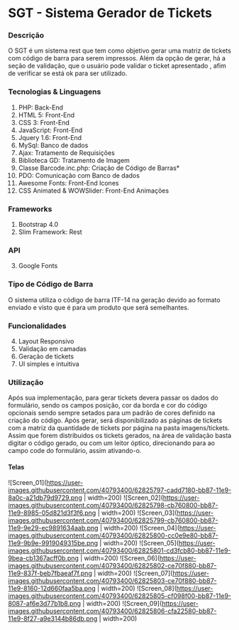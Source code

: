 # SGT - Sistema Gerador de Tickets

### Descrição
O SGT é um sistema rest que tem como objetivo gerar uma matriz de tickets com código de barra para serem impressos. Além da opção de gerar, há a seção de validação, que o usuário pode validar o ticket apresentado , afim de verificar se está ok para ser utilizado.

### Tecnologias & Linguagens
1. PHP: Back-End
1. HTML 5: Front-End
1. CSS 3: Front-End
1. JavaScript: Front-End
1. Jquery 1.6: Front-End
1. MySql: Banco de dados
1. Ajax: Tratamento de Requisições
1. Biblioteca GD: Tratamento de Imagem
1. Classe Barcode.inc.php: Criação de Código de Barras*
1. PDO: Comunicação com Banco de dados
1. Awesome Fonts: Front-End Icones
1. CSS Animated & WOWSlider: Front-End Animações

### Frameworks

1. Bootstrap 4.0
2. Slim Framework: Rest

### API
3. Google Fonts

### Tipo de Código de Barra
O sistema utiliza o código de barra ITF-14 na geração devido ao formato enviado e visto que é para um produto que será semelhantes.

### Funcionalidades
4. Layout Responsivo
4. Validação em camadas
4. Geração de tickets
4. UI simples e intuitiva

### Utilização
Após sua implementação, para gerar tickets devera passar os dados do formulário, sendo os campos posição, cor da borda e cor do código opcionais sendo sempre setados para um padrão de cores definido na criação do código. Após gerar, será disponibilizado as páginas de tickets com a matriz da quantidade de tickets por página na pasta imagens/tickets. Assim que forem distribuidos os tickets gerados, na área de validação basta digitar o código gerado, ou com um leitor óptico, direcionando para ao campo code do formulário, assim ativando-o.

#### Telas
![Screen_01](https://user-images.githubusercontent.com/40793400/62825797-cadd7180-bb87-11e9-8a0c-a21db79d9729.png | width=200)
![Screen_02](https://user-images.githubusercontent.com/40793400/62825798-cb760800-bb87-11e9-8985-05d821d3f3f6.png | width=200)
![Screen_03](https://user-images.githubusercontent.com/40793400/62825799-cb760800-bb87-11e9-9e29-ec9891634aab.png | width=200)
![Screen_04](https://user-images.githubusercontent.com/40793400/62825800-cc0e9e80-bb87-11e9-9b9e-9919049315be.png | width=200)
![Screen_05](https://user-images.githubusercontent.com/40793400/62825801-cd3fcb80-bb87-11e9-9bea-cb1367acff0b.png | width=200)
![Screen_06](https://user-images.githubusercontent.com/40793400/62825802-ce70f880-bb87-11e9-837f-beb7fbaeaf7f.png | width=200)
![Screen_07](https://user-images.githubusercontent.com/40793400/62825803-ce70f880-bb87-11e9-8160-12d660faa5ba.png | width=200)
![Screen_08](https://user-images.githubusercontent.com/40793400/62825805-cf098f00-bb87-11e9-8087-af6e3d77b1b8.png | width=200)
![Screen_09](https://user-images.githubusercontent.com/40793400/62825806-cfa22580-bb87-11e9-8f27-a9e3144b86db.png | width=200)
